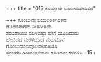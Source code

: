 +++
title = "015 ಕೊಮ್ಬುದೇ ಬಯಲರಿತಗಿರಿತದ"

+++
ಕೊಂಬುದೇ ಬಯಲರಿತಗಿರಿತದ  
ಡೊಂಬಿನಾಗಮ ನೀತಿಗೀತಿಯ  
ಶಂಬರಾರಿಯ ಸಬಳವಲ್ಲಾ ಬೇಗೆ ಮೂಡಿದುದು   
ಬೆಂಬಿಡದೆ ಮರಳಿದೊಡೆ ಮರುಮೊನೆ  
ಗೊಂಬುದೆಂಬವೊಲವನಿಪತಿಯೊ  
ತ್ತಂಬರದಿ ಹಿಡಿದಬಲೆಯನು ಕೂಡಿದನು ಕಳವಳಿಸಿ     ॥15॥